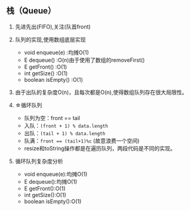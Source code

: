 栈（Queue）
---
1. 先进先出(FIFO),关注(队首front)
2. 队列的实现,使用数组底层实现
    - void  enqueue(e)  :均摊O(1)  
    - E dequeue()       :O(n)由于使用了数组的removeFirst()  
    - E getFront()      :O(1)
    - int getSize()     :O(1)
    - boolean isEmpty() :O(1)
    
3. 由于出队的复杂度O(n)，且每次都是O(n),使得数组队列存在很大局限性。
4. ☆循环队列
    - 队列为空：front == tail
    - 入队：`(front + 1) % data.length`
    - 出队：`(tail + 1) % data.length`
    - 队满：`front == (tail+1)%c` (故意浪费一个空间)
    - resize和toString操作都是在遍历队列，两段代码是不同的实现。
    
5. 循环队列复杂度分析
    - void enqueue(e):均摊O(1)
    - E dequeue():均摊O(1)
    - E getFront():O(1)
    - int getSize():O(1)
    - boolean isEmpty():O(1)